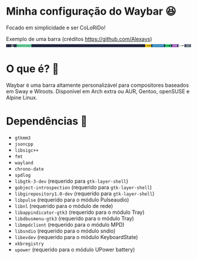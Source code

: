# Minha configuração do Waybar 😆
Focado em simplicidade e ser CoLoRiDo! 

Exemplo de uma barra (créditos https://github.com/Alexays)
![Exemplo](https://github.com/adotive/waybar/blob/main/waybar-example.png)

# O que é? 🤔
Waybar é uma barra altamente personalizável para compositores baseados em Sway e Wlroots.
Disponível em Arch extra ou AUR, Gentoo, openSUSE e Alpine Linux.

# Dependências 📖
- `gtkmm3`
- `jsoncpp`
- `libsigc++`
- `fmt`
- `wayland`
- `chrono-date`
- `spdlog`
- `libgtk-3-dev` (requerido para `gtk-layer-shell`)
- `gobject-introspection` (requerido para `gtk-layer-shell`)
- `libgirepository1.0-dev` (requerido para `gtk-layer-shell`)
- `libpulse` (requerido para o módulo Pulseaudio)
- `libnl` (requerido para o módulo de rede)
- `libappindicator-gtk3` (requerido para o módulo Tray)
- `libdbusmenu-gtk3` (requerido para o módulo Tray)
- `libmpdclient` (requerido para o módulo MPD)
- `libsndio` (requerido para o módulo sndio)
- `libevdev` (requerido para o módulo KeyboardState)
- `xkbregistry`
- `upower` (requerido para o módulo UPower battery)
